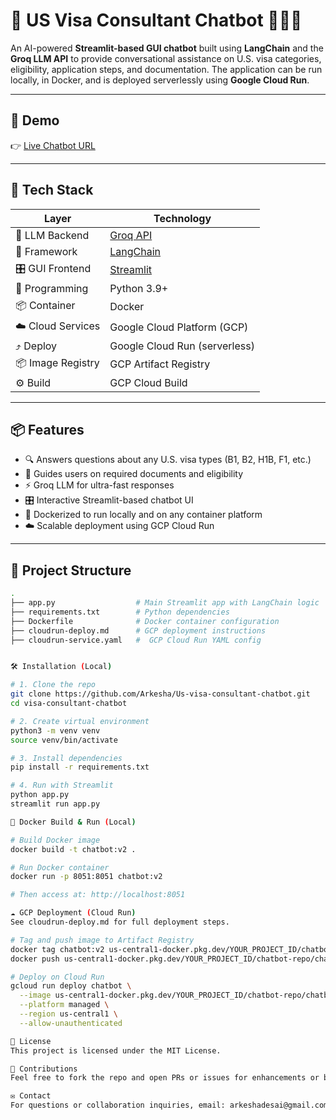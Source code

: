 # 🛂 US Visa Consultant Chatbot 🤖🇺🇸

An AI-powered **Streamlit-based GUI chatbot** built using **LangChain** and the **Groq LLM API**
to provide conversational assistance on U.S. visa categories, eligibility, application steps, and documentation. 
The application can be run locally, in Docker, and is deployed serverlessly using **Google Cloud Run**.

---

## 🚀 Demo

👉 [Live Chatbot URL](https://chatbot-283872020917.us-central1.run.app) 

---

## 🔧 Tech Stack

| Layer            | Technology                             |
|------------------|----------------------------------------|
| 💬 LLM Backend    | [Groq API](https://groq.com/)          |
| 🧠 Framework      | [LangChain](https://www.langchain.com/)|
| 🎛️ GUI Frontend   | [Streamlit](https://streamlit.io/)     |
| 🐍 Programming    | Python 3.9+                            |
| 📦 Container      | Docker                                 |
| ☁️ Cloud Services | Google Cloud Platform (GCP)            |
| ⤴️ Deploy         | Google Cloud Run (serverless)          |
| 📦 Image Registry | GCP Artifact Registry                  |
| ⚙️ Build          | GCP Cloud Build                        |

---

## 📦 Features

- 🔍 Answers questions about any U.S. visa types (B1, B2, H1B, F1, etc.)
- 📄 Guides users on required documents and eligibility
- ⚡ Groq LLM for ultra-fast responses
- 🎛️ Interactive Streamlit-based chatbot UI
- 🐳 Dockerized to run locally and on any container platform
- ☁️ Scalable deployment using GCP Cloud Run

---

## 📁 Project Structure

```bash
.
├── app.py                  # Main Streamlit app with LangChain logic
├── requirements.txt        # Python dependencies
├── Dockerfile              # Docker container configuration
├── cloudrun-deploy.md      # GCP deployment instructions
├── cloudrun-service.yaml   #  GCP Cloud Run YAML config


🛠️ Installation (Local)

# 1. Clone the repo
git clone https://github.com/Arkesha/Us-visa-consultant-chatbot.git
cd visa-consultant-chatbot

# 2. Create virtual environment
python3 -m venv venv
source venv/bin/activate

# 3. Install dependencies
pip install -r requirements.txt

# 4. Run with Streamlit
python app.py
streamlit run app.py

🐳 Docker Build & Run (Local)

# Build Docker image
docker build -t chatbot:v2 .

# Run Docker container
docker run -p 8051:8051 chatbot:v2

# Then access at: http://localhost:8051

☁️ GCP Deployment (Cloud Run)
See cloudrun-deploy.md for full deployment steps.

# Tag and push image to Artifact Registry
docker tag chatbot:v2 us-central1-docker.pkg.dev/YOUR_PROJECT_ID/chatbot-repo/chatbot:v2
docker push us-central1-docker.pkg.dev/YOUR_PROJECT_ID/chatbot-repo/chatbot:v2

# Deploy on Cloud Run
gcloud run deploy chatbot \
  --image us-central1-docker.pkg.dev/YOUR_PROJECT_ID/chatbot-repo/chatbot:v2 \
  --platform managed \
  --region us-central1 \
  --allow-unauthenticated

📄 License
This project is licensed under the MIT License.

🤝 Contributions
Feel free to fork the repo and open PRs or issues for enhancements or bug fixes.

✉️ Contact
For questions or collaboration inquiries, email: arkeshadesai@gmail.com




